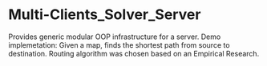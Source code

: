 # Multi-Clients_Solver_Server
Provides generic modular OOP infrastructure for a server.
Demo implemetation: Given a map, finds the shortest path from source to destination.
Routing algorithm was chosen based on an Empirical Research.
